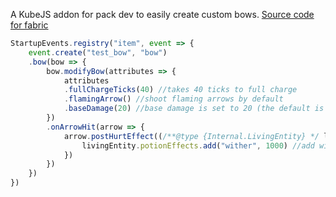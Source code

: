 A KubeJS addon for pack dev to easily create custom bows.
[Source code for fabric](https://github.com/vomiter-scp-zh/RangedJS-fabric)

```js
StartupEvents.registry("item", event => {
  	event.create("test_bow", "bow")
	.bow(bow => {
		bow.modifyBow(attributes => {
			attributes
			.fullChargeTicks(40) //takes 40 ticks to full charge
			.flamingArrow() //shoot flaming arrows by default
			.baseDamage(20) //base damage is set to 20 (the default is 2.0)
		})
		.onArrowHit(arrow => {
			arrow.postHurtEffect((/**@type {Internal.LivingEntity} */ livingEntity) => {
				livingEntity.potionEffects.add("wither", 1000) //add wither effect to entity hit by arrows
			})	
		})
	})
})
```

